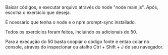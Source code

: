 Baixar códigos, e executar arquivo através do node "node main.js". Após, escolha o exercício que deseja.

É  ncessário que tenha o node e o npm prompt-sync installado.

Todos os exercícios foram feitos, incluindo os adicionais do 50.

Para a execução do 50 basta coopiar o código fonte e entao colar no console, através do inspecionar ou atalho Ctrl + Shift + J de seu navegador.

